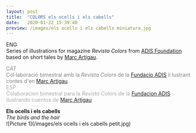 ```yaml
---
layout: post
title:  "COLORS els ocells i els cabells"
date:   2020-01-22 15:39:40
preview: /images/els ocells i els cabells miniatura.jpg
---
```


ENG<br>
Series of illustrations for magazine <i> Revista Colors </i> from <a href="http://www.fundacioadis.org/">ADIS Foundation</a> based on short tales by <a href="https://twitter.com/martigau?lang=es">Marc Artigau</a>.<br>

<font color="#808080">
CAT<br>
Col·laboració bimestral amb la <i> Revista Colors </i> de la <a href="http://www.fundacioadis.org/">Fundacio ADIS</a> il·lustrant contes d'en <a href="https://twitter.com/martigau?lang=es">Marc Artigau</a>.</font><br>

<font color="#A9A9A9">
ESP<br>
Colaboracion bimestral para la <i> Revista Colors </i> de la <a href="http://www.fundacioadis.org/">Fundacion ADIS</a> ilustrando cuentos de <a href="https://twitter.com/martigau?lang=es">Marc Artigau</a>.</font><br>

<b>Els ocells i els cabells</b><br>
<i> The birds and the hair </i><br>
![Picture 1](/images/els ocells i els cabells petit.jpg)
